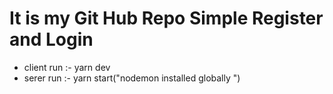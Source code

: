 # It is my Git Hub Repo Simple Register and Login

* client run :- yarn dev
* serer run  :- yarn start("nodemon installed globally ")
